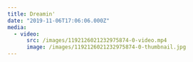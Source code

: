 ```yaml
---
title: Dreamin'
date: "2019-11-06T17:06:06.000Z"
media:
  - video:
      src: /images/1192126021232975874-0-video.mp4
      image: /images/1192126021232975874-0-thumbnail.jpg
---
```

